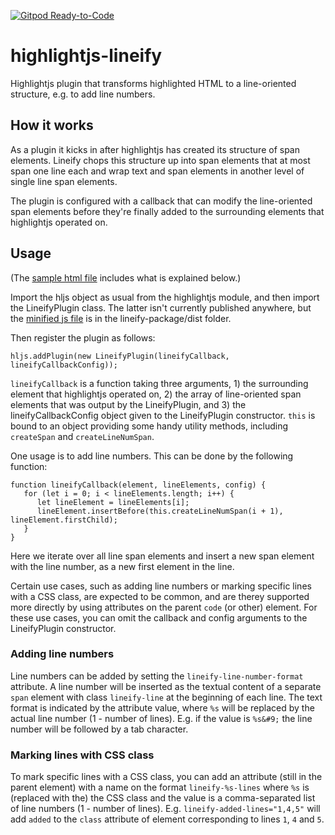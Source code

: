 [![Gitpod Ready-to-Code](https://img.shields.io/badge/Gitpod-ready--to--code-908a85?logo=gitpod)](https://gitpod.io/#https://github.com/hallvard/highlightjs-lineify)

# highlightjs-lineify
Highlightjs plugin that transforms highlighted HTML to a line-oriented structure, e.g. to add line numbers.

## How it works

As a plugin it kicks in after highlightjs has created its structure of span elements.
Lineify chops this structure up into span elements that at most span one line each and
wrap text and span elements in another level of single line span elements.

The plugin is configured with a callback that can modify the line-oriented span elements before
they're finally added to the surrounding elements that highlightjs operated on.

## Usage

(The [sample html file](lineify-sample/sample.html) includes what is explained below.)

Import the hljs object as usual from the highlightjs module, and then import the LineifyPlugin class.
The latter isn't currently published anywhere, but the [minified js file](lineify-package/dist/highlightjs-lineify.min.js) is in the lineify-package/dist folder.

Then register the plugin as follows:

```
hljs.addPlugin(new LineifyPlugin(lineifyCallback, lineifyCallbackConfig));
```

`lineifyCallback` is a function taking three arguments, 1) the surrounding element that highlightjs operated on,
2) the array of line-oriented span elements that was output by the LineifyPlugin, and 3) the lineifyCallbackConfig
object given to the LineifyPlugin constructor. `this` is bound to an object providing some handy utility methods,
including `createSpan` and `createLineNumSpan`.

One usage is to add line numbers. This can be done by the following function:

```
function lineifyCallback(element, lineElements, config) {
   for (let i = 0; i < lineElements.length; i++) {
      let lineElement = lineElements[i];
      lineElement.insertBefore(this.createLineNumSpan(i + 1), lineElement.firstChild);
   }
}
```

Here we iterate over all line span elements and insert a new span element with the line number, as a new first element in the line.

Certain use cases, such as adding line numbers or marking specific lines with a CSS class, are expected to be common, and are therey supported more directly by using attributes on the parent `code` (or other) element. For these use cases, you can omit the callback and config arguments to the LineifyPlugin constructor.

### Adding line numbers

Line numbers can be added by setting the `lineify-line-number-format` attribute. A line number will be inserted as the textual content of a separate `span` element with class `lineify-line` at the beginning of each line. The text format is indicated by the attribute value, where `%s` will be replaced by the actual line number (1 - number of lines). E.g. if the value is `%s&#9;` the line number will be followed by a tab character.

### Marking lines with CSS class

To mark specific lines with a CSS class, you can add an attribute (still in the parent element) with a name on the format `lineify-%s-lines` where `%s` is (replaced with the) the CSS class and the value is a comma-separated list of line numbers (1 - number of lines). E.g. `lineify-added-lines="1,4,5"` will add `added` to the `class` attribute of element corresponding to lines `1`, `4` and `5`.
